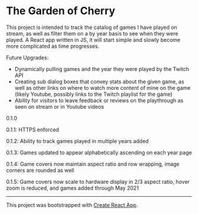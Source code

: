 # The Garden of Cherry

This project is intended to track the catalog of games I have played on stream, as well as filter them on a by year basis to see when they were played. A React app written in JS, it will start simple and slowly become more complicated as time progresses. 

Future Upgrades:
- Dynamically pulling games and the year they were played by the Twitch API
- Creating sub dialog boxes that convey stats about the given game, as well as other links on where to watch more content of mine on the game (likely Youtube, possibly links to the Twitch playlist for the game)
- Ability for visitors to leave feedback or reviews on the playthrough as seen on stream or in Youtube videos

0.1.0

0.1.1: HTTPS enforced

0.1.2: Ability to track games played in multiple years added

0.1.3: Games updated to appear alphabetically ascending on each year page

0.1.4: Game covers now maintain aspect ratio and row wrapping, image corners are rounded as well

0.1.5: Game covers now scale to hardware display in 2/3 aspect ratio, hover zoom is reduced, and games added through May 2021

---
This project was bootstrapped with [Create React App](https://github.com/facebook/create-react-app).

